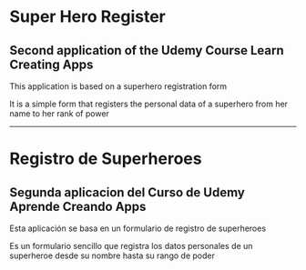 # Super Hero Register

## Second application of the Udemy Course Learn Creating Apps

This application is based on a superhero registration form

It is a simple form that registers the personal data of a superhero from her name to her rank of power

---------------------------------------------------------------------------------------------------------------------
# Registro de Superheroes

## Segunda aplicacion del Curso de Udemy Aprende Creando Apps

Esta aplicación se basa en un formulario de registro de superheroes

Es un formulario sencillo que registra los datos personales de un superheroe desde su nombre hasta su rango de poder 
